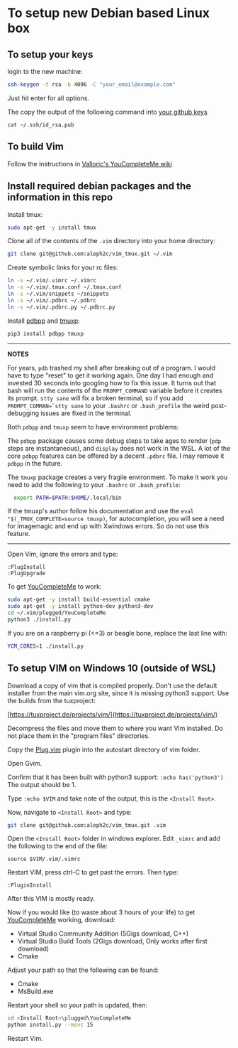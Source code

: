 # To setup new Debian based Linux box

## To setup your keys
login to the new machine:
```bash
ssh-keygen -t rsa -b 4096 -C "your_email@example.com"
```
Just hit enter for all options.

The copy the output of the following command into [your github keys](https://github.com/settings/keys)
```
cat ~/.ssh/id_rsa.pub
```

## To build Vim
Follow the instructions in [Valloric's YouCompleteMe wiki](https://github.com/ycm-core/YouCompleteMe/wiki/Building-Vim-from-source)

## Install required debian packages and the information in this repo
Install tmux:
```bash
sudo apt-get -y install tmux
```
Clone all of the contents of the `.vim` directory into your home directory:
```bash
git clone git@github.com:aleph2c/vim_tmux.git ~/.vim
```
Create symbolic links for your rc files:
```bash
ln -s ~/.vim/.vimrc ~/.vimrc
ln -s ~/.vim/.tmux.conf ~/.tmux.conf
ln -s ~/.vim/snippets ~/snippets
ln -s ~/.vim/.pdbrc ~/.pdbrc
ln -s ~/.vim/.pdbrc.py ~/.pdbrc.py
```
Install [pdbpp](https://pypi.org/project/pdbpp/) and [tmuxp](http://tmuxp.git-pull.com/en/latest/index.html):
```bash
pip3 install pdbpp tmuxp
```
---
**NOTES**

For years, ``pdb`` trashed my shell after breaking out of a program.
I would have to type "reset" to get it working again.  One day I had
enough and invested 30 seconds into googling how to fix this issue.
It turns out that bash will run the contents of the
``PROMPT_COMMAND`` variable before it creates its prompt.  ``stty
sane`` will fix a broken terminal, so if you add
``PROMPT_COMMAN=`stty sane`` to your ``.bashrc`` or
``.bash_profile`` the weird post-debugging issues are fixed in the
terminal.

Both ``pdbpp`` and ``tmuxp`` seem to have environment problems:


  The ``pdbpp`` package causes some debug steps to take ages to render (``pdp``
  steps are instantaneous), and ``display`` does not work in the WSL.  A lot
  of the core ``pdbpp`` features can be offered by a decent ``.pdbrc`` file.  I may
  remove it ``pdbpp`` in the future.

  The ``tmuxp`` package creates a very fragile environment.   To make it work you
  need to add the following to your ``.bashrc`` or ``.bash_profile``:

```bash
  export PATH=$PATH:$HOME/.local/bin
```

  If the tmuxp's author follow his documentation and use the ``eval "$(_TMUX_COMPLETE=source
  tmuxp)``, for autocompletion,  you will see a need for imagemagic and end up
  with Xwindows errors.  So do not use this feature.

---

Open Vim, ignore the errors and type:
```
:PlugInstall
:PlugUpgrade
```
To get [YouCompleteMe](https://github.com/Valloric/YouCompleteMe) to work:
```bash
sudo apt-get -y install build-essential cmake
sudo apt-get -y install python-dev python3-dev
cd ~/.vim/plugged/YouCompleteMe
python3 ./install.py
```
If you are on a raspberry pi (<=3) or beagle bone, replace the last line with:
```bash
YCM_CORES=1 ./install.py
```
## To setup VIM on Windows 10 (outside of WSL)
Download a copy of vim that is compiled properly.  Don't use the default
installer from the main vim.org site, since it is missing python3 support.  Use
the builds from the tuxproject:

[https://tuxproject.de/projects/vim/](https://tuxproject.de/projects/vim/)

Decompress the files and move them to where you want Vim installed.  Do not
place them in the "program files" directories.

Copy the [Plug.vim](https://github.com/junegunn/vim-plug) plugin into the autostart directory of vim folder.

Open Gvim.  

Confirm that it has been built with python3 support:  `:echo has('python3')` The
output should be 1.

Type `:echo $VIM` and take note of the output, this is the `<Install Root>`.

Now, navigate to `<Install Root>` and type:
```bash
git clone git@github.com:aleph2c/vim_tmux.git .vim
```

Open the `<Install Root>` folder in windows explorer.  Edit `_vimrc` and add the
following to the end of the file:
```
source $VIM/.vim/.vimrc
```
Restart VIM, press ctrl-C to get past the errors.  Then type:
```
:PluginInstall 
```
After this VIM is mostly ready.

Now if you would like (to waste about 3 hours of your life) to get
[YouCompleteMe](https://github.com/Valloric/YouCompleteMe) working, download:

 * Virtual Studio Community Addition (5Gigs download, C++)
 * Virtual Studio Build Tools        (2Gigs download, Only works after first download)
 * Cmake

Adjust your path so that the following can be found:

 * Cmake
 * MsBuild.exe

Restart your shell so your path is updated, then:
```bash
cd <Install Root>\plugged\YouCompleteMe
python install.py --msvc 15
```
Restart Vim.
